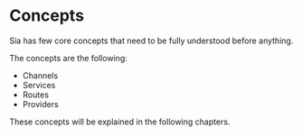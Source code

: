 # Concepts

Sia has few core concepts that need to be fully understood before anything.

The concepts are the following:
- Channels
- Services
- Routes
- Providers

These concepts will be explained in the following chapters.
